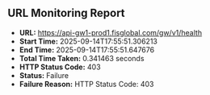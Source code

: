 ## URL Monitoring Report

- **URL:** https://api-gw1-prod1.fisglobal.com/gw/v1/health
- **Start Time:** 2025-09-14T17:55:51.306213
- **End Time:** 2025-09-14T17:55:51.647676
- **Total Time Taken:** 0.341463 seconds
- **HTTP Status Code:** 403
- **Status:** Failure
- **Failure Reason:** HTTP Status Code: 403
